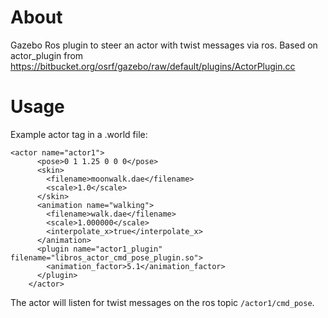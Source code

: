 # About

Gazebo Ros plugin to steer an actor with twist messages via ros.
Based on actor_plugin from https://bitbucket.org/osrf/gazebo/raw/default/plugins/ActorPlugin.cc

# Usage

Example actor tag in a .world file:
```
<actor name="actor1">
      <pose>0 1 1.25 0 0 0</pose>
      <skin>
        <filename>moonwalk.dae</filename>
        <scale>1.0</scale>
      </skin>
      <animation name="walking">
        <filename>walk.dae</filename>
        <scale>1.000000</scale>
        <interpolate_x>true</interpolate_x>
      </animation>
      <plugin name="actor1_plugin" filename="libros_actor_cmd_pose_plugin.so">
        <animation_factor>5.1</animation_factor>
      </plugin>
    </actor>
```

The actor will listen for twist messages on the ros topic `/actor1/cmd_pose`.

